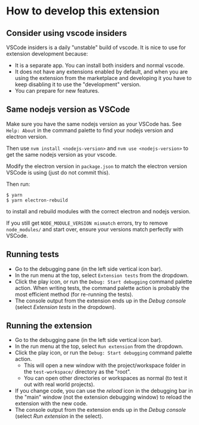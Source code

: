 # How to develop this extension

## Consider using vscode insiders
VSCode insiders is a daily "unstable" build of vscode. It is nice to use for extension development because:

- It is a separate app. You can install both insiders and normal vscode.
- It does not have any extensions enabled by default, and when you are using the extension
  from the marketplace and developing it you have to keep disabling it to use the
  "development" version.
- You can prepare for new features.


## Same nodejs version as VSCode
Make sure you have the same nodejs version as your VSCode has.
See `Help: About` in the command palette to find your nodejs version and electron version.

Then use `nvm install <nodejs-version>` and `nvm use <nodejs-version>` 
to get the same nodejs version as your vscode.

Modify the electron version in `package.json` to match the electron version
VSCode is using (just do not commit this).

Then run:
```
$ yarn
$ yarn electron-rebuild
```
to install and rebuild modules with the correct electron and nodejs version.

If you still get `NODE_MODULE_VERSION mismatch` errors, try to remove
`node_modules/` and start over, ensure your versions match perfectly with
VSCode.


## Running tests
- Go to the debugging pane (in the left side vertical icon bar).
- In the run menu at the top, select `Extension tests` from the dropdown.
- Click the play icon, or run the `Debug: Start debugging` command palette action. When writing tests, the command palette action is probably the most efficient method (for re-running the tests).
- The console output from the extension ends up in the _Debug console_ (select _Extension tests_ in the dropdown).

## Running the extension
- Go to the debugging pane (in the left side vertical icon bar).
- In the run menu at the top, select `Run extension` from the dropdown.
- Click the play icon, or run the `Debug: Start debugging` command palette action.
    - This will open a new window with the project/workspace folder in the `test-workspace/` directory as the "root".
    - You can open other directories or workspaces as normal (to test it out with real world projects).
- If you change code, you can use the _reload_ icon in the debugging bar in the "main" window (not the extension debugging window) to reload the extension
  with the new code.
- The console output from the extension ends up in the _Debug console_ (select _Run extension_ in the select).